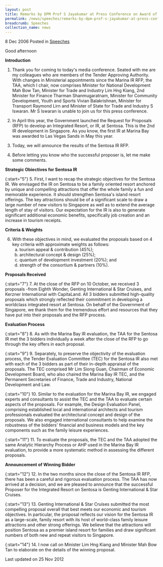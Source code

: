 ```yaml
---
layout: post
title: Remarks by DPM Prof S Jayakumar at Press Conference on Award of Integrated Resort at Sentosa, 8 Dec
permalink: /news/speeches/remarks-by-dpm-prof-s-jayakumar-at-press-conference-on-award-of-integrated-resort-at-sentosa-8-dec
breadcrumb: Speeches
collection_name: news
---
```


8 Dec 2006 Posted in [Speeches](/news/speeches)

Good afternoon

**Introduction**

1. Thank you for coming to today's media conference. Seated with me are my colleagues who are members of the Tender Approving Authority. With changes in Ministerial appointments since the Marina IR RFP, the TAA, which I chair, now comprises Minister for National Development Mah Bow Tan, Minister for Trade and Industry Lim Hng Kiang, 2nd Minister for Finance Tharman Shanmugaratnam, Minister for Community Development, Youth and Sports Vivian Balakrishnan, Minister for Transport Raymond Lirn and Minister of State for Trade and Industry S Iswaran. Mr S lswaran is unable to join us for this press conference.

2. In April this year, the Government launched the Request for Proposals (RFP) to develop an Integrated Resort, or IR, at Sentosa. This is the 2nd IR development in Singapore. As you know, the first IR at Marina Bay was awarded to Las Vegas Sands in May this year.

3. Today, we will announce the results of the Sentosa IR RFP.

4. Before letting you know who the successful proposer is, let me make some comments.

**Strategic Obiectives for Sentosa IR**

{:start="5"}
5. First, I want to recap the strategic objectives for the Sentosa IR. We envisaged the IR on Sentosa to be a family oriented resort anchored by unique and compelling attractions that offer the whole family a fun and memorable experience. It should strengthen Sentosa's island resort offerings. The key attractions should be of a significant scale to draw a large number of new visitors to Singapore as well as to extend the average length of stay of visitors. Our expectation for the IR is also to generate significant additional economic benefits, specifically job creation and an increase in tourism receipts.


**Criteria & Weights**

<ol start="6">
<li>With these objectives in mind, we evaluated the proposals based on 4 key criteria with approximate weights as follows:

<ol style="list-style-type: lower-alpha">
<li> tourism appeal & contribution (45%); </li>
<li>architectural concept & design (25%); </li>
<li> quantum of development investment (20%); and </li>
<li>strength of the consortium & partners (10%). </li>
</ol>

</li>
</ol>


**Proposals Received** 

{:start="7"}
7. At the close of the RFP on 10 October, we received 3 proposals -from Eighth Wonder, Genting International & Star Cruises, and Kerzner International with CapitaLand. All 3 bidders submitted high-quality proposals which strongly reflected their commitment in developing a worldclass integrated resort at Sentosa. On behalf of the Government of Singapore, we thank them for the tremendous effort and resources that they have put into their proposals and the RFP process.

**Evaluation Process**

{:start="8"}
8. As with the Marina Bay IR evaluation, the TAA for the Sentosa IR met the 3 bidders individually a week after the close of the RFP to go through the key offers in each proposal.

{:start="9"}
9. Separately, to preserve the objectivity of the evaluation process, the Tender Evaluation Committee (TEC) for the Sentosa IR also met with each of the 3 bidders as part of their in-depth appraisal of the proposals. The TEC comprised Mr Lim Siong Guan, Chairman of Economic Development Board, who also chaired the Marina Bay IR TEC, and the Permanent Secretaries of Finance, Trade and Industry,
National Development and Law.

{:start="10"}
10. Similar to the evaluation for the Marina Bay IR, we engaged experts and consultants to assist the TEC and the TAA to evaluate certain aspects of the proposals. For example, the Design Evaluation Panel, comprising established local and international architects and tourism professionals evaluated the architectural concept and design of the proposals. We also engaged international consultants to help examine the robustness of the bidders' financial and business models and the key components such as the family leisure experiences.

{:start="11"}
11. To evaluate the proposals, the TEC and the TAA adopted the same Analytic Hierarchy Process or AHP used in the Marina Bay IR evaluation, to provide a more systematic method in assessing the different proposals.


**Announcement of Winning Bidder**

{:start="12"}
12. In the two months since the close of the Sentosa IR RFP, there has been a careful and rigorous evaluation process. The TAA has now arrived at a decision, and we are pleased to announce that the successful Proposer for the Integrated Resort on Sentosa is Genting International & Star Cruises.

{:start="13"}
13. Genting International & Star Cruises submitted the most compelling proposal overall that best meets our economic and tourism objectives. In particular, the proposal reflects our vision for the Sentosa IR as a large-scale, family resort with its host of world-class family leisure attractions and other strong offerings. We believe that the attractions will position Sentosa as a premier island resort for families and draw significant numbers of both new and repeat visitors to Singapore.

{:start="14"}
14. I now call on Minister Lim Hng Kiang and Minister Mah Bow Tan to elaborate on the details of the winning proposal.

<p class="right-side-updated">Last updated on 25 Nov 2012</p>
